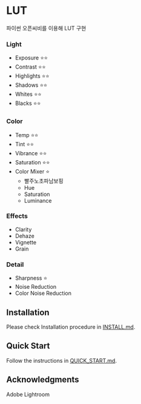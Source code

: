 # LUT

파이썬 오픈씨비를 이용해 LUT 구현

### Light

- Exposure ⭐⭐
- Contrast ⭐⭐
- Highlights ⭐⭐
- Shadows ⭐⭐
- Whites ⭐⭐
- Blacks ⭐⭐

### Color

- Temp ⭐⭐
- Tint ⭐⭐
- Vibrance ⭐⭐
- Saturation ⭐⭐
- Color Mixer ⭐
    - 빨주노초파남보핑
    - Hue
    - Saturation
    - Luminance

### Effects

- Clarity
- Dehaze
- Vignette
- Grain

### Detail

- Sharpness ⭐
- Noise Reduction
- Color Noise Reduction

## Installation

Please check Installation procedure in [INSTALL.md](INSTALL.md).

## Quick Start

Follow the instructions in [QUICK_START.md](QUICK_START.md).

## Acknowledgments

Adobe Lightroom
